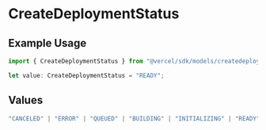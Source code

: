 # CreateDeploymentStatus

## Example Usage

```typescript
import { CreateDeploymentStatus } from "@vercel/sdk/models/createdeploymentop.js";

let value: CreateDeploymentStatus = "READY";
```

## Values

```typescript
"CANCELED" | "ERROR" | "QUEUED" | "BUILDING" | "INITIALIZING" | "READY"
```